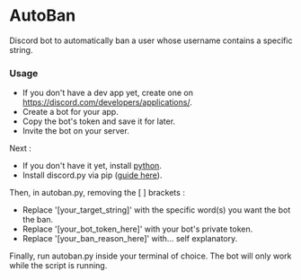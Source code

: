 # AutoBan
Discord bot to automatically ban a user whose username contains a specific string.

### Usage

- If you don't have a dev app yet, create one on https://discord.com/developers/applications/.
- Create a bot for your app.
- Copy the bot's token and save it for later.
- Invite the bot on your server.

Next :
- If you don't have it yet, install [python](https://www.python.org/downloads/).
- Install discord.py via pip ([guide here](https://discordpy.readthedocs.io/en/stable/intro.html)).

Then, in autoban.py, removing the [ ] brackets :
- Replace '[your_target_string]' with the specific word(s) you want the bot the ban.
- Replace '[your_bot_token_here]' with your bot's private token.
- Replace '[your_ban_reason_here]' with... self explanatory.

Finally, run autoban.py inside your terminal of choice.
The bot will only work while the script is running.
